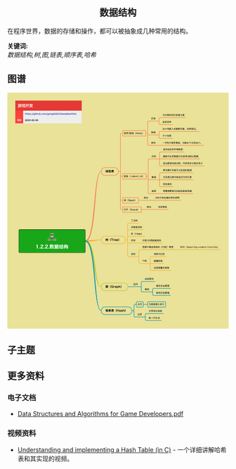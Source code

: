 <h2 align="center">数据结构</h2>
<p>
在程序世界，数据的存储和操作，都可以被抽象成几种常用的结构。
</p>

**关键词:**<br/>
*数据结构,树,图,链表,顺序表,哈希*

## 图谱
![图片加载中...](../exports/1.2.2.数据结构.png?raw=true)

## 子主题

## 更多资料
### 电子文档
* [Data Structures and Algorithms for Game Developers.pdf](https://doc.lagout.org/science/0_Computer%20Science/2_Algorithms/Data%20Structures%20and%20Algorithms%20for%20Game%20Developers.pdf)
### 视频资料
* [Understanding and implementing a Hash Table (in C)](https://www.youtube.com/watch?v=2Ti5yvumFTU) - 一个详细讲解哈希表和其实现的视频。
